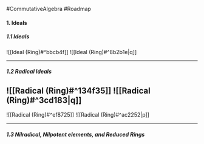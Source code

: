 #CommutativeAlgebra #Roadmap 

#### 1. Ideals
##### 1.1 Ideals
![[Ideal (Ring)#^bbcb4f]]
![[Ideal (Ring)#^8b2b1e|q]]

---
##### 1.2 Radical Ideals
![[Radical (Ring)#^134f35]]
![[Radical (Ring)#^3cd183|q]]
---
![[Radical (Ring)#^ef8725]]
![[Radical (Ring)#^ac2252|p]]

---
##### 1.3 Nilradical, Nilpotent elements, and Reduced Rings
